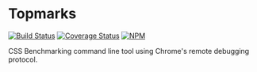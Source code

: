 # Topmarks

[![Build Status](https://travis-ci.org/Topmarks/topmarks.svg?branch=master)](https://travis-ci.org/Topmarks/topmarks) [![Coverage Status](https://coveralls.io/repos/github/Topmarks/topmarks/badge.svg?branch=master)](https://coveralls.io/github/Topmarks/topmarks?branch=master)
[![NPM](https://nodei.co/npm/<package>.png)](https://npmjs.org/package/topmarks)

CSS Benchmarking command line tool using Chrome's remote debugging protocol.
